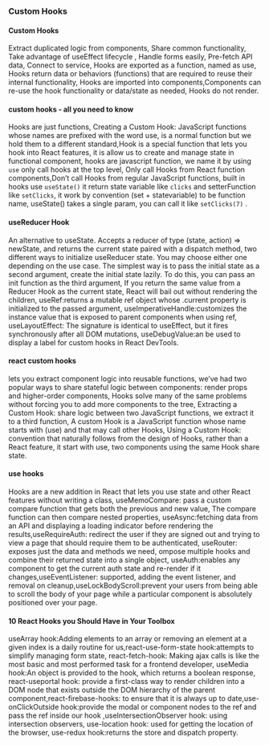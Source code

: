 ###  Custom Hooks
####  Custom Hooks
Extract duplicated logic from components, Share common functionality, Take advantage of useEffect lifecycle
, Handle forms easily, Pre-fetch API data, Connect to service, Hooks are exported as a function, named as use, Hooks return data or behaviors (functions) that are required to reuse their internal functionality, Hooks are imported into components,Components can re-use the hook functionality or data/state as needed, Hooks do not render. 
####  custom hooks - all you need to know
Hooks are just functions, Creating a Custom Hook: JavaScript functions whose names are prefixed with the word use,  is a normal function but we hold them to a different standard,Hook is a special function that lets you hook into React features, it is allow us to create and manage state in functional component, hooks are javascript function, we name it by using `use` only call hooks at the top level, Only call Hooks from React function components,Don’t call Hooks from regular JavaScript functions, built in hooks use `useState()` it return state variable like `clicks` and setterFunction like `setClicks`, it work by convention (set + statevariable) to be function name, useState() takes a single param, you can call it like `setClicks(7)` .
####  useReducer Hook
An alternative to useState. Accepts a reducer of type (state, action) => newState, and returns the current state paired with a dispatch method, two different ways to initialize useReducer state. You may choose either one depending on the use case. The simplest way is to pass the initial state as a second argument, create the initial state lazily. To do this, you can pass an init function as the third argument, If you return the same value from a Reducer Hook as the current state, React will bail out without rendering the children, useRef:returns a mutable ref object whose .current property is initialized to the passed argument, useImperativeHandle:customizes the instance value that is exposed to parent components when using ref, useLayoutEffect: The signature is identical to useEffect, but it fires synchronously after all DOM mutations, useDebugValue:an be used to display a label for custom hooks in React DevTools.
####  react custom hooks
lets you extract component logic into reusable functions, we’ve had two popular ways to share stateful logic between components: render props and higher-order components, Hooks solve many of the same problems without forcing you to add more components to the tree, Extracting a Custom Hook: share logic between two JavaScript functions, we extract it to a third function, A custom Hook is a JavaScript function whose name starts with (use) and that may call other Hooks, Using a Custom Hook: convention that naturally follows from the design of Hooks, rather than a React feature, it start with use, two components using the same Hook share state.
####  use hooks
Hooks are a new addition in React that lets you use state and other React features without writing a class, useMemoCompare: pass a custom compare function that gets both the previous and new value, The compare function can then compare nested properties, useAsync:fetching data from an API and displaying a loading indicator before rendering the results,useRequireAuth:  redirect the user if they are signed out and trying to view a page that should require them to be authenticated, useRouter: exposes just the data and methods we need, ompose multiple hooks and combine their returned state into a single object, useAuth:enables any component to get the current auth state and re-render if it changes,useEventListener: supported, adding the event listener, and removal on cleanup,useLockBodyScroll:prevent your users from being able to scroll the body of your page while a particular component is absolutely positioned over your page.
####  10 React Hooks you Should Have in Your Toolbox
useArray hook:Adding elements to an array or removing an element at a given index is a daily routine for us,react-use-form-state hook:attempts to simplify managing form state, react-fetch-hook: Making ajax calls is like the most basic and most performed task for a frontend developer, useMedia hook:An object is provided to the hook, which returns a boolean response, react-useportal hook:  provide a first-class way to render children into a DOM node that exists outside the DOM hierarchy of the parent component,react-firebase-hooks: to ensure that it is always up to date,use-onClickOutside hook:provide the modal or component nodes to the ref and pass the ref inside our hook ,useIntersectionObserver hook: using intersection observers, use-location hook: used for getting the location of the browser, use-redux hook:returns the store and dispatch property.

